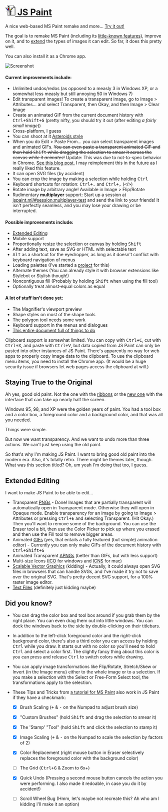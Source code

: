 
# [![](images/icons/32.png) JS Paint](http://1j01.github.io/jspaint/)

A nice web-based MS Paint remake and more...
[Try it out!](http://1j01.github.io/jspaint/)

The goal is to remake MS Paint
(including its [little-known features](#did-you-know)),
improve on it, and to [extend](#extended-editing) the types of images it can edit.
So far, it does this pretty well.

You can also install it as a Chrome app.

![Screenshot](http://isaiahodhner.ml/images/projects/jspaint.png)


#### Current improvements include:

* Unlimited undos/redos (as opposed to a measly 3 in Windows XP,
  or a somewhat less measly but still annoying 50 in Windows 7)
* Edit transparent images! To create a transparent image,
  go to Image > Attributes... and select Transparent,
  then Okay, and then Image > Clear Image
* Create an animated GIF from the current document history with
  <kbd>Ctrl+Shift+G</kbd> (pretty nifty, you should try it out (after editing *a fairly small image*))
* Cross-platform, I guess
* You can shoot at it [Asteroids style](http://kickassapp.com/)
* When you do Edit > Paste From... you can select transparent images and animated GIFs.
  ~~You can even paste a transparent animated GIF and then
  hold <kbd>Shift</kbd> while dragging the selection to
  smear it across the canvas *while it animates*!~~
  Update: This was due to not-to-spec behavior in Chrome.
  [See this blog post.](http://christianheilmann.com/2014/04/16/browser-inconsistencies-animated-gif-and-drawimage/)
  I may reimplement this in the future as I really liked this feature.
* It can open SVG files (by accident)
* You can crop the image by making a selection while holding <kbd>Ctrl</kbd>
* Keyboard shortcuts for rotation: <kbd>Ctrl+.</kbd> and <kbd>Ctrl+,</kbd> (<kbd><</kbd>/<kbd>></kbd>)
* Rotate image by arbitrary angle! Available in Image > Flip/Rotate
* Rudimentary **multiplayer** support:
  Start up a session at
  [jspaint.ml/#session:multiplayer-test](http://1j01.github.io/jspaint/#session:multiplayer-test)
  and send the link to your friends!
  It isn't perfectly seamless, and you may lose your drawing or be interrupted.


#### Possible improvements include:

* [Extended Editing](#extended-editing)
* Mobile support
* Proportionally resize the selection or canvas by holding <kbd>Shift</kbd>
* After adding text, save as SVG or HTML with selectable text
* <kbd>Alt</kbd> as a shortcut for the eyedropper, as long as it doesn't conflict with keyboard navigation of menus
* Loading palettes (I've started a [project](https://github.com/1j01/palette.js/) for this)
* Alternate themes (You can already style it with browser extensions like Stylebot or Stylish though!)
* Noncontiguous fill (Probably by holding <kbd>Shift</kbd> when using the fill tool)
* Optionally treat almost-equal colors as equal


#### A lot of stuff isn't done yet:

* The Magnifier's viewport preview
* Shape styles on most of the shape tools
* The polygon tool needs some work
* Keyboard support in the menus and dialogues
* [This entire document full of things to do](TODO.md)

Clipboard support is somewhat limited.
You can copy with <kbd>Ctrl+C</kbd>, cut with <kbd>Ctrl+X</kbd>, and paste with <kbd>Ctrl+V</kbd>,
but data copied from JS Paint can only be pasted into other instances of JS Paint.
There's apparently no way for web apps to properly copy image data to the clipboard.
To use the clipboard menu items, you need to install the Chrome app.
(It would be a huge security issue if browsers let web pages access the clipboard at will.)


## Staying True to the Original

Ah yes, good old paint. Not the one with the
[ribbons](https://www.google.com/search?tbm=isch&q=ms+paint+windows+7+ribbons)
or the [new one](https://www.google.com/search?q=freshpaint&tbm=isch)
with the interface that can take up nearly half the screen.

Windows 95, 98, and XP were the golden years of paint.
You had a tool box and a color box, a foreground color and a background color,
and that was all you needed.

Things were simple.

But now we want transparency.
And we want to undo more than three actions.
We can't just keep using the old paint.

So that's why I'm making JS Paint. I want to bring good old paint into the modern era.
Also, it's totally retro. There might be themes later, though.
What was this section titled? Oh, um yeah I'm doing that too, I guess.


## Extended Editing

I want to make JS Paint to be able to edit...

* Transparent [PNGs][PNG] - Done!
  Images that are partially transparent will automatically open in Transparent mode.
  Otherwise they will open in Opaque mode.
  Enable transparency for an image by going to Image > Attributes or pressing <kbd>Ctrl+E</kbd>
  and selecting Transparent. (Hit Okay.)
  Then you'll want to remove some of the background.
  You can use the Eraser tool a bit, then use the Color Picker to
  pick up where you erased and then use the Fill tool to remove bigger areas.
* Animated [GIFs][GIF]
  (yes, that entails a fully featured (but simple) animation editor) -
  Currently you can only make GIFs of the document history with <kbd>Ctrl+Shift+G</kbd>
* Animated Transparent [APNGs][APNG]
  (better than GIFs, but with less support)
* Multi-size Icons ([ICO][ICO] for windows and [ICNS][ICNS] for mac)
* [Scalable Vector Graphics][SVG] (kidding) -
  Actually, it could always open SVG files in browsers that can handle SVGs,
  and I've made it try not to save over the original SVG.
  That's pretty decent SVG support, for a 100% raster image editor.
* [Text Files][TXT] (definitely just kidding maybe)

[PNG]: http://en.wikipedia.org/wiki/Portable_Network_Graphics "Microsoft Icon Image format"
[GIF]: http://en.wikipedia.org/wiki/Graphics_Interchange_Format "Graphics Interchange Format"
[APNG]: http://en.wikipedia.org/wiki/APNG "Animated Portable Network Graphics"
[ICO]: http://en.wikipedia.org/wiki/ICO_(file_format) "Microsoft Icon Image format"
[ICNS]: http://en.wikipedia.org/wiki/Apple_Icon_Image_format "Apple Icon Image format"
[SVG]: http://en.wikipedia.org/wiki/Scalable_Vector_Graphics "Scalable Vector Graphics"
[TXT]: http://en.wikipedia.org/wiki/Text_file "Text file"


## Did you know?

* You can drag the color box and tool box around if you grab them by the right place.
  You can even drag them out into little windows.
  You can dock the windows back to the side by double-clicking on their titlebars.

* In addition to the left-click foreground color and the right-click background color,
  there's also a third color you can access by holding <kbd>Ctrl</kbd> while you draw.
  It starts out with no color so you'll need to hold <kbd>Ctrl</kbd> and select a color first.
  The slightly fancy thing about this color is you can
  press and release <kbd>Ctrl</kbd> to switch colors while drawing.

* You can apply image transformations like Flip/Rotate, Stretch/Skew or Invert (in the Image menu) either to the whole image or to a selection. If you make a selection with the Select or Free-Form Select tool, the transformations apply to the selection.

* These Tips and Tricks from [a tutorial for MS Paint](http://www.albinoblacksheep.com/tutorial/mspaint)
  also work in JS Paint if they have a checkmark:

	* [x] Brush Scaling (<kbd>+</kbd> & <kbd>-</kbd> on the Numpad to adjust brush size)
	* [x] "Custom Brushes" (hold <kbd>Shift</kbd> and drag the selection to smear it)
	* [x] The 'Stamp' "Tool" (hold <kbd>Shift</kbd> and click the selection to stamp it)
	* [x] Image Scaling (<kbd>+</kbd> & <kbd>-</kbd> on the Numpad to scale the selection by factors of 2)
	* [x] Color Replacement (right mouse button in Eraser selectively replaces the foreground color with the background color)
	* [ ] The Grid (<kbd>Ctrl+G</kbd> & Zoom to 6x+)
	* [x] Quick Undo (Pressing a second mouse button cancels the action you were performing. I also made it redoable, in case you do it by accident!)
	* [ ] Scroll Wheel Bug (Hmm, let's maybe not recreate this? Ah who am I kidding I'll make it an option)

